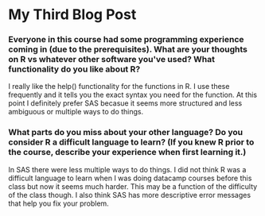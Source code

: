 # My Third Blog Post 

### Everyone in this course had some programming experience coming in (due to the prerequisites). What are your thoughts on R vs whatever other software you've used?  What functionality do you like about R?  
I really like the help() functionality for the functions in R. I use these frequently and it tells you the exact syntax you need for the function. At this point I definitely prefer SAS becasue it seems more structured and less ambiguous or multiple ways to do things. 

### What parts do you miss about your other language?  Do you consider R a difficult language to learn? (If you knew R prior to the course, describe your experience when first learning it.)
In SAS there were less multiple ways to do things. I did not think R was a difficult language to learn when I was doing datacamp courses before this class but now it seems much harder. This may be a function of the difficulty of the class though. I also think SAS has more descriptive error messages that help you fix your problem. 
